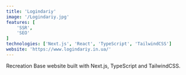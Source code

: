 ```yaml
---
title: 'Logindariy'
image: '/Logindariy.jpg'
features: [
	'SSR',
	'SEO'
]
technologies: ['Next.js', 'React', 'TypeScript', 'TailwindCSS']
website: 'https://www.logindariy.in.ua/'
---
```


Recreation Base website built with Next.js, TypeScript and TailwindCSS.
